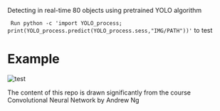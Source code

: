 Detecting in real-time 80 objects using pretrained YOLO algorithm

`` Run python -c 'import YOLO_process; print(YOLO_process.predict(YOLO_process.sess,"IMG/PATH"))'`` to test

# Example

![test](https://user-images.githubusercontent.com/29159878/48079319-1dcd6700-e1b9-11e8-9f84-b3e983919f32.jpg)

The content of this repo is drawn significantly from the course Convolutional Neural Network by Andrew Ng